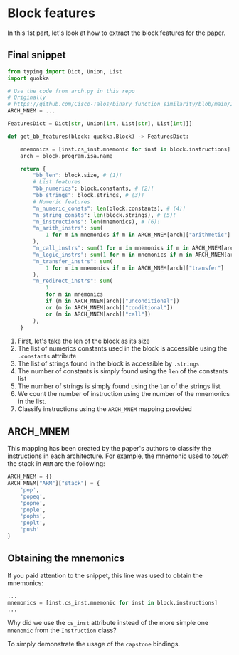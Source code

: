 # Block features

In this 1st part, let's look at how to extract the block features for the paper.

## Final snippet

```python
from typing import Dict, Union, List
import quokka

# Use the code from arch.py in this repo
# Originally 
# https://github.com/Cisco-Talos/binary_function_similarity/blob/main/IDA_scripts/IDA_acfg_features/core/architecture.py
ARCH_MNEM = ...

FeaturesDict = Dict[str, Union[int, List[str], List[int]]]

def get_bb_features(block: quokka.Block) -> FeaturesDict:

    mnemonics = [inst.cs_inst.mnemonic for inst in block.instructions]
    arch = block.program.isa.name

    return {
        "bb_len": block.size, # (1)!
        # List features
        "bb_numerics": block.constants, # (2)!
        "bb_strings": block.strings, # (3)!
        # Numeric features
        "n_numeric_consts": len(block.constants), # (4)!
        "n_string_consts": len(block.strings), # (5)!
        "n_instructions": len(mnemonics), # (6)!
        "n_arith_instrs": sum(
            1 for m in mnemonics if m in ARCH_MNEM[arch]["arithmetic"]  # (7)!
        ),
        "n_call_instrs": sum(1 for m in mnemonics if m in ARCH_MNEM[arch]["call"]),
        "n_logic_instrs": sum(1 for m in mnemonics if m in ARCH_MNEM[arch]["logic"]),
        "n_transfer_instrs": sum(
            1 for m in mnemonics if m in ARCH_MNEM[arch]["transfer"]
        ),
        "n_redirect_instrs": sum(
            1
            for m in mnemonics
            if (m in ARCH_MNEM[arch]["unconditional"])
            or (m in ARCH_MNEM[arch]["conditional"])
            or (m in ARCH_MNEM[arch]["call"])
        ),
    }
```

1. First, let's take the len of the block as its size
2. The list of numerics constants used in the block is accessible using the `.constants` attribute
3. The list of strings found in the block is accessible by `.strings`
4. The number of constants is simply found using the `len` of the constants list
5. The number of strings is simply found using the `len` of the strings list
6. We count the number of instruction using the number of the mnemonics in the list.
7. Classify instructions using the `ARCH_MNEM` mapping provided

## ARCH_MNEM

This mapping has been created by the paper's authors to classify the instructions in each architecture. For example, 
the mnemonic used to _touch_ the stack in `ARM` are the following:

```python
ARCH_MNEM = {}
ARCH_MNEM["ARM"]["stack"] = {
    'pop',
    'popeq',
    'popne',
    'pople',
    'pophs',
    'poplt',
    'push'
}
```
## Obtaining the mnemonics

If you paid attention to the snippet, this line was used to obtain the mnemonics:
```python
...
mnemonics = [inst.cs_inst.mnemonic for inst in block.instructions]
...
```

Why did we use the `cs_inst` attribute instead of the more simple one `mnenomic` from the `Instruction` class?

To simply demonstrate the usage of the `capstone` bindings.
